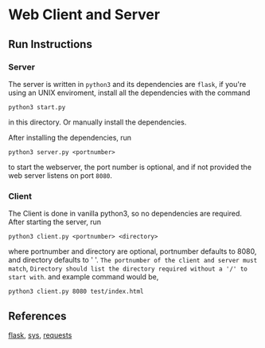 # Web Client and Server

## Run Instructions

### Server
The server is written in ``python3`` and its dependencies are ``flask``, if you're using an UNIX enviroment, install all the dependencies with the command
 ````
 python3 start.py
 ````
in this directory. Or manually install the dependencies. 

After installing the dependencies, run
 ````
 python3 server.py <portnumber>
 ```` 
to start the webserver, the port number is optional, and if not provided the web server listens on port ``8080``.

### Client
The Client is done in vanilla python3, so no dependencies are required. After starting the server, run
```
python3 client.py <portnumber> <directory>
```
where portnumber and directory are optional, portnumber defaults to 8080, and directory defaults to ' '. ``The portnumber of the client and server must match``, ``Directory should list the directory required without a '/' to start with``. and example command would be,
```
python3 client.py 8080 test/index.html
```


## References

[flask](https://palletsprojects.com/p/flask/ "flask py documentaion"),
[sys](https://docs.python.org/3/library/sys.html "sys py documentaion"),
[requests](https://requests.readthedocs.io/en/master/ "requests py documentaion")
